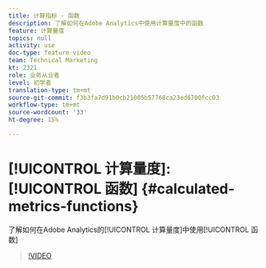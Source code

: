 ```yaml
---
title: 计算指标 - 函数
description: 了解如何在Adobe Analytics中使用计算量度中的函数
feature: 计算量度
topics: null
activity: use
doc-type: feature video
team: Technical Marketing
kt: 2321
role: 业务从业者
level: 初学者
translation-type: tm+mt
source-git-commit: f3b3fa7d91b0cb21005b57768ca23ed6700fcc03
workflow-type: tm+mt
source-wordcount: '33'
ht-degree: 15%

---
```



# [!UICONTROL 计算量度]: [!UICONTROL 函数] {#calculated-metrics-functions}

了解如何在Adobe Analytics的[!UICONTROL 计算量度]中使用[!UICONTROL 函数]

>[!VIDEO](https://video.tv.adobe.com/v/25408/?quality=12)
